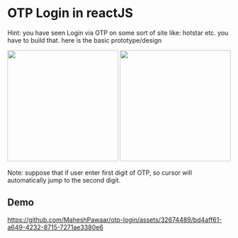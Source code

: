# OTP Login in reactJS

Hint: you have seen Login via OTP on some sort of site like: hotstar etc. you have to build that. here is the basic prototype/design 

<img src="https://github.com/MaheshPawaar/otp-login/assets/32674489/7f3977b1-83e5-4653-b25f-8c934c36bdf7" width="250" height="250">
<img src="https://github.com/MaheshPawaar/otp-login/assets/32674489/dba468e4-6912-48fe-99e4-fe6d6deb859e" width="250" height="250">

Note: suppose that if user enter first digit of OTP, so cursor will automatically jump to the second digit.

## Demo

https://github.com/MaheshPawaar/otp-login/assets/32674489/bd4aff61-a649-4232-8715-7271ae3380e6

